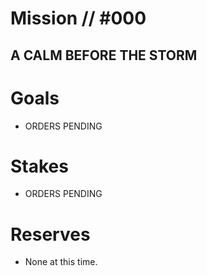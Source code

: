 # Mission // #000
## A CALM BEFORE THE STORM
# Goals
- ORDERS PENDING

# Stakes
- ORDERS PENDING

# Reserves
- None at this time.
